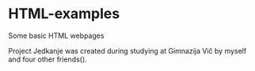 # HTML-examples
Some basic HTML webpages

Project Jedkanje was created during studying at Gimnazija Vič by myself and four other friends().

